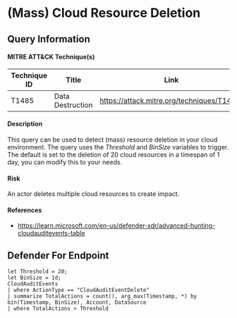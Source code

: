 # (Mass) Cloud Resource Deletion

## Query Information

#### MITRE ATT&CK Technique(s)

| Technique ID | Title    | Link    |
| ---  | --- | --- |
| T1485 | Data Destruction | https://attack.mitre.org/techniques/T1485/ |

#### Description
This query can be used to detect (mass) resource deletion in your cloud environment. The query uses the *Threshold* and *BinSize* variables to trigger. The default is set to the deletion of 20 cloud resources in a timespan of 1 day, you can modify this to your needs.

#### Risk
An actor deletes multiple cloud resources to create impact.

#### References
- https://learn.microsoft.com/en-us/defender-xdr/advanced-hunting-cloudauditevents-table

## Defender For Endpoint
```KQL
let Threshold = 20;
let BinSize = 1d;
CloudAuditEvents
| where ActionType == "CloudAuditEventDelete"
| summarize TotalActions = count(), arg_max(Timestamp, *) by bin(Timestamp, BinSize), Account, DataSource
| where TotalActions > Threshold
```
